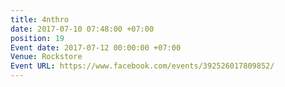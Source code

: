 ```yaml
---
title: 4nthro
date: 2017-07-10 07:48:00 +07:00
position: 19
Event date: 2017-07-12 00:00:00 +07:00
Venue: Rockstore
Event URL: https://www.facebook.com/events/392526017809852/
---
```


